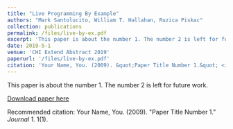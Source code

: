```yaml
---
title: "Live Programming By Example"
authors: "Mark Santolucito, William T. Hallahan, Ruzica Piskac"
collection: publications
permalink: /files/live-by-ex.pdf
excerpt: 'This paper is about the number 1. The number 2 is left for future work.'
date: 2019-5-1
venue: 'CHI Extend Abstract 2019'
paperurl: '/files/live-by-ex.pdf'
citation: 'Your Name, You. (2009). &quot;Paper Title Number 1.&quot; <i>Journal 1</i>. 1(1).'
---
```

This paper is about the number 1. The number 2 is left for future work.

[Download paper here](http://academicpages.github.io/files/paper1.pdf)

Recommended citation: Your Name, You. (2009). "Paper Title Number 1." <i>Journal 1</i>. 1(1).